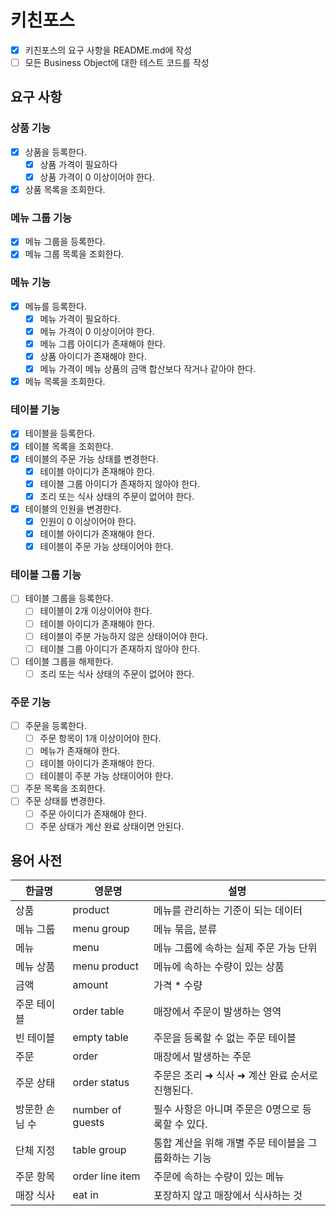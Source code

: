 # 키친포스

- [x] 키친포스의 요구 사항을 README.md에 작성
- [ ] 모든 Business Object에 대한 테스트 코드를 작성

## 요구 사항

### 상품 기능

- [x] 상품을 등록한다.
    - [x] 상품 가격이 필요하다
    - [x] 상품 가격이 0 이상이어야 한다.
- [x] 상품 목록을 조회한다.

### 메뉴 그룹 기능

- [x] 메뉴 그룹을 등록한다.
- [x] 메뉴 그룹 목록을 조회한다.

### 메뉴 기능

- [x] 메뉴를 등록한다.
    - [x] 메뉴 가격이 필요하다.
    - [x] 메뉴 가격이 0 이상이어야 한다.
    - [x] 메뉴 그릅 아이디가 존재해야 한다.
    - [x] 상품 아이디가 존재해야 한다.
    - [x] 메뉴 가격이 메뉴 상품의 금액 합산보다 작거나 같아야 한다.
- [x] 메뉴 목록을 조회한다.

### 테이블 기능

- [x] 테이블을 등록한다.
- [x] 테이블 목록을 조회한다.
- [x] 테이블의 주문 가능 상태를 변경한다.
    - [x] 테이블 아이디가 존재해야 한다.
    - [x] 테이블 그룹 아이디가 존재하지 않아야 한다.
    - [x] 조리 또는 식사 상태의 주문이 없어야 한다.
- [x] 테이블의 인원을 변경한다.
    - [x] 인원이 0 이상이어야 한다.
    - [x] 테이블 아이디가 존재해야 한다.
    - [x] 테이블이 주문 가능 상태이어야 한다.

### 테이블 그룹 기능

- [ ] 테이블 그룹을 등록한다.
    - [ ] 테이블이 2개 이상이어야 한다.
    - [ ] 테이블 아이디가 존재해야 한다.
    - [ ] 테이블이 주분 가능하지 않은 상태이어야 한다.
    - [ ] 테이블 그룹 아이디가 존재하지 않아야 한다.
- [ ] 테이블 그룹을 해제한다.
    - [ ] 조리 또는 식사 상태의 주문이 없어야 한다.

### 주문 기능

- [ ] 주문을 등록한다.
    - [ ] 주문 항목이 1개 이상이어야 한다.
    - [ ] 메뉴가 존재해야 한다.
    - [ ] 테이블 아이디가 존재해야 한다.
    - [ ] 테이블이 주분 가능 상태이어야 한다.
- [ ] 주문 목록을 조회한다.
- [ ] 주문 상태를 변경한다.
    - [ ] 주문 아이디가 존재해야 한다.
    - [ ] 주문 상태가 계산 완료 상태이면 안된다.

## 용어 사전

| 한글명 | 영문명 | 설명 |
| --- | --- | --- |
| 상품 | product | 메뉴를 관리하는 기준이 되는 데이터 |
| 메뉴 그룹 | menu group | 메뉴 묶음, 분류 |
| 메뉴 | menu | 메뉴 그룹에 속하는 실제 주문 가능 단위 |
| 메뉴 상품 | menu product | 메뉴에 속하는 수량이 있는 상품 |
| 금액 | amount | 가격 * 수량 |
| 주문 테이블 | order table | 매장에서 주문이 발생하는 영역 |
| 빈 테이블 | empty table | 주문을 등록할 수 없는 주문 테이블 |
| 주문 | order | 매장에서 발생하는 주문 |
| 주문 상태 | order status | 주문은 조리 ➜ 식사 ➜ 계산 완료 순서로 진행된다. |
| 방문한 손님 수 | number of guests | 필수 사항은 아니며 주문은 0명으로 등록할 수 있다. |
| 단체 지정 | table group | 통합 계산을 위해 개별 주문 테이블을 그룹화하는 기능 |
| 주문 항목 | order line item | 주문에 속하는 수량이 있는 메뉴 |
| 매장 식사 | eat in | 포장하지 않고 매장에서 식사하는 것 |
